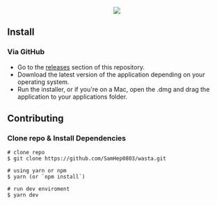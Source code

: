 <p align="center"><img src="https://www.arabian-vacc.com/assets/img/logo.png"></p>

## Install

### Via GitHub

- Go to the [releases](https://github.com/SamHep0803/wasta/releases) section of this repository.
- Download the latest version of the application depending on your operating system.
- Run the installer, or if you're on a Mac, open the .dmg and drag the application to your applications folder.

## Contributing

### Clone repo & Install Dependencies

```
# clone repo
$ git clone https://github.com/SamHep0803/wasta.git

# using yarn or npm
$ yarn (or `npm install`)

# run dev enviroment
$ yarn dev
```
